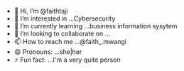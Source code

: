 - 👋 Hi, I’m @faithtaji
- 👀 I’m interested in ...Cybersecurity
- 🌱 I’m currently learning ...business information sysytem
- 💞️ I’m looking to collaborate on ...
- 📫 How to reach me ...@faith_.mwangi
- 😄 Pronouns: ...she|her
- ⚡ Fun fact: ...I'm a very quite person

<!---
faithtaji/faithtaji is a ✨ special ✨ repository because its `README.md` (this file) appears on your GitHub profile.
You can click the Preview link to take a look at your changes.
--->
